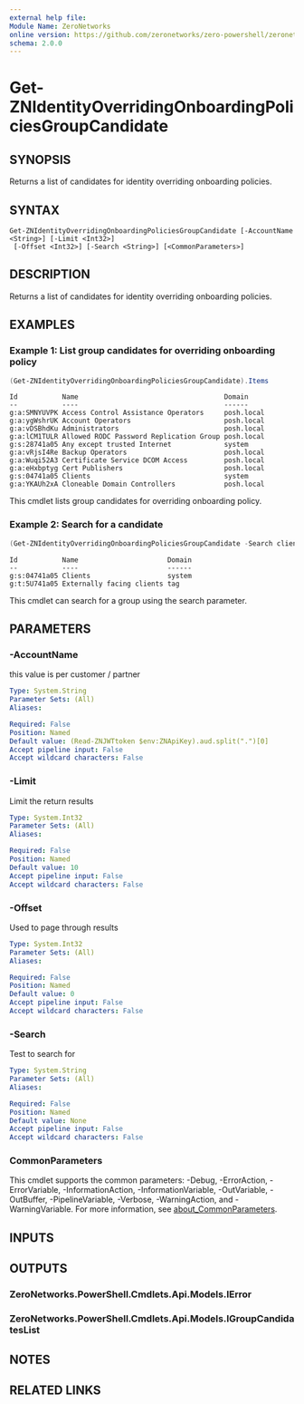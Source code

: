 ```yaml
---
external help file:
Module Name: ZeroNetworks
online version: https://github.com/zeronetworks/zero-powershell/zeronetworks/get-znidentityoverridingonboardingpoliciesgroupcandidate
schema: 2.0.0
---
```


# Get-ZNIdentityOverridingOnboardingPoliciesGroupCandidate

## SYNOPSIS
Returns a list of candidates for identity overriding onboarding policies.

## SYNTAX

```
Get-ZNIdentityOverridingOnboardingPoliciesGroupCandidate [-AccountName <String>] [-Limit <Int32>]
 [-Offset <Int32>] [-Search <String>] [<CommonParameters>]
```

## DESCRIPTION
Returns a list of candidates for identity overriding onboarding policies.

## EXAMPLES

### Example 1: List group candidates for overriding onboarding policy
```powershell
(Get-ZNIdentityOverridingOnboardingPoliciesGroupCandidate).Items
```

```output
Id           Name                                    Domain
--           ----                                    ------
g:a:SMNYUVPK Access Control Assistance Operators     posh.local
g:a:ygWshrUK Account Operators                       posh.local
g:a:vDSBhdKu Administrators                          posh.local
g:a:lCM1TULR Allowed RODC Password Replication Group posh.local
g:s:28741a05 Any except trusted Internet             system
g:a:vRjsI4Re Backup Operators                        posh.local
g:a:Wuqi52A3 Certificate Service DCOM Access         posh.local
g:a:eHxbptyg Cert Publishers                         posh.local
g:s:04741a05 Clients                                 system
g:a:YKAUh2xA Cloneable Domain Controllers            posh.local
```

This cmdlet lists group candidates for overriding onboarding policy.

### Example 2: Search for a candidate
```powershell
(Get-ZNIdentityOverridingOnboardingPoliciesGroupCandidate -Search clients).Items
```

```output
Id           Name                      Domain
--           ----                      ------
g:s:04741a05 Clients                   system
g:t:5U741a05 Externally facing clients tag
```

This cmdlet can search for a group using the search parameter.

## PARAMETERS

### -AccountName
this value is per customer / partner

```yaml
Type: System.String
Parameter Sets: (All)
Aliases:

Required: False
Position: Named
Default value: (Read-ZNJWTtoken $env:ZNApiKey).aud.split(".")[0]
Accept pipeline input: False
Accept wildcard characters: False
```

### -Limit
Limit the return results

```yaml
Type: System.Int32
Parameter Sets: (All)
Aliases:

Required: False
Position: Named
Default value: 10
Accept pipeline input: False
Accept wildcard characters: False
```

### -Offset
Used to page through results

```yaml
Type: System.Int32
Parameter Sets: (All)
Aliases:

Required: False
Position: Named
Default value: 0
Accept pipeline input: False
Accept wildcard characters: False
```

### -Search
Test to search for

```yaml
Type: System.String
Parameter Sets: (All)
Aliases:

Required: False
Position: Named
Default value: None
Accept pipeline input: False
Accept wildcard characters: False
```

### CommonParameters
This cmdlet supports the common parameters: -Debug, -ErrorAction, -ErrorVariable, -InformationAction, -InformationVariable, -OutVariable, -OutBuffer, -PipelineVariable, -Verbose, -WarningAction, and -WarningVariable. For more information, see [about_CommonParameters](http://go.microsoft.com/fwlink/?LinkID=113216).

## INPUTS

## OUTPUTS

### ZeroNetworks.PowerShell.Cmdlets.Api.Models.IError

### ZeroNetworks.PowerShell.Cmdlets.Api.Models.IGroupCandidatesList

## NOTES

## RELATED LINKS

